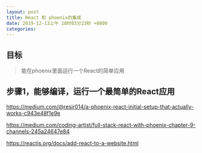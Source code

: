 ```yaml
---
layout: post
title: React 和 phoenix的集成
date: 2019-12-13上午 10时03分23秒 +0800
categories:
---
```

## 目标
> 能在phoenix里面运行一个React的简单应用

## 步骤1，能够编译，运行一个最简单的React应用
https://medium.com/@resir014/a-phoenix-react-initial-setup-that-actually-works-c943e48f1e9e

https://medium.com/coding-artist/full-stack-react-with-phoenix-chapter-9-channels-245a24647e84

https://reactjs.org/docs/add-react-to-a-website.html